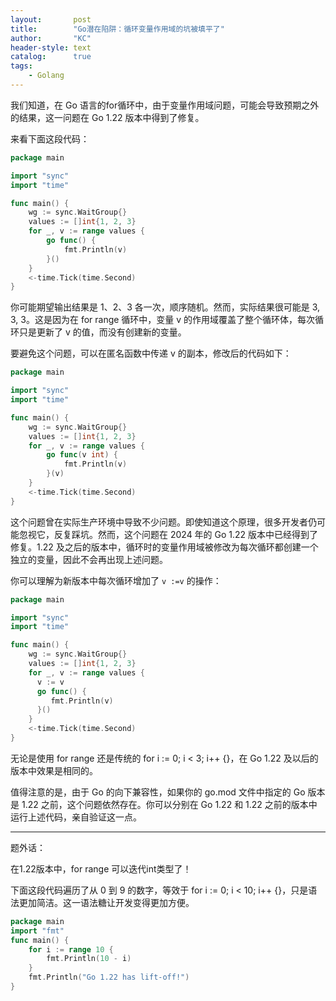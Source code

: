```yaml
---
layout:       post
title:        "Go潜在陷阱：循环变量作用域的坑被填平了"
author:       "KC"
header-style: text
catalog:      true
tags:
    - Golang
---
```


我们知道，在 Go 语言的for循环中，由于变量作用域问题，可能会导致预期之外的结果，这一问题在 Go 1.22 版本中得到了修复。

来看下面这段代码：

```go
package main

import "sync"
import "time"

func main() {
    wg := sync.WaitGroup{}
    values := []int{1, 2, 3}
    for _, v := range values {
        go func() {
            fmt.Println(v)
        }()
    }
    <-time.Tick(time.Second)
}
```
你可能期望输出结果是 1、2、3 各一次，顺序随机。然而，实际结果很可能是 3, 3, 3。这是因为在 for range 循环中，变量 v 的作用域覆盖了整个循环体，每次循环只是更新了 v 的值，而没有创建新的变量。

要避免这个问题，可以在匿名函数中传递 v 的副本，修改后的代码如下：

```go
package main

import "sync"
import "time"

func main() {
    wg := sync.WaitGroup{}
    values := []int{1, 2, 3}
    for _, v := range values {
        go func(v int) {
            fmt.Println(v)
        }(v)
    }
    <-time.Tick(time.Second)
}
```

这个问题曾在实际生产环境中导致不少问题。即使知道这个原理，很多开发者仍可能忽视它，反复踩坑。然而，这个问题在 2024 年的 Go 1.22 版本中已经得到了修复。1.22 及之后的版本中，循环时的变量作用域被修改为每次循环都创建一个独立的变量，因此不会再出现上述问题。

你可以理解为新版本中每次循环增加了 `v :=v` 的操作：

```go
package main

import "sync"
import "time"

func main() {
    wg := sync.WaitGroup{}
    values := []int{1, 2, 3}
    for _, v := range values {
      v := v
      go func() {
         fmt.Println(v)
      }()
    }
    <-time.Tick(time.Second)
}
```

无论是使用 for range 还是传统的 for i := 0; i < 3; i++ {}，在 Go 1.22 及以后的版本中效果是相同的。

值得注意的是，由于 Go 的向下兼容性，如果你的 go.mod 文件中指定的 Go 版本是 1.22 之前，这个问题依然存在。你可以分别在 Go 1.22 和 1.22 之前的版本中运行上述代码，亲自验证这一点。

--------
题外话：

在1.22版本中，for range 可以迭代int类型了！

下面这段代码遍历了从 0 到 9 的数字，等效于 for i := 0; i < 10; i++ {}，只是语法更加简洁。这一语法糖让开发变得更加方便。

```go
package main
import "fmt"
func main() {
    for i := range 10 {
        fmt.Println(10 - i)
    }
    fmt.Println("Go 1.22 has lift-off!")
}
```